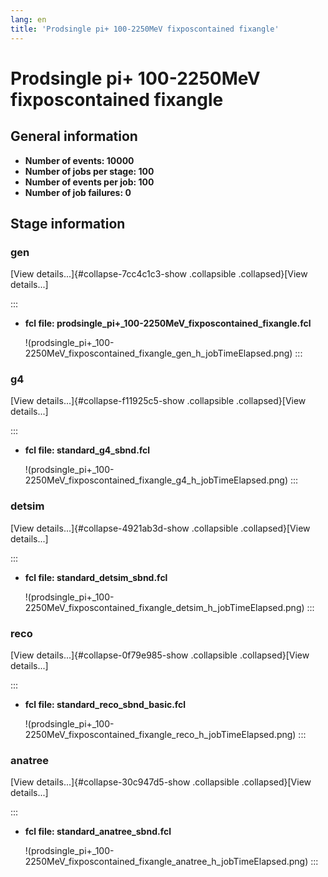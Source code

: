 ```yaml
---
lang: en
title: 'Prodsingle pi+ 100-2250MeV fixposcontained fixangle'
---
```




Prodsingle pi+ 100-2250MeV fixposcontained fixangle
=========================================================================================================================



General information 
----------------------------------------------------------

-   **Number of events: 10000**
-   **Number of jobs per stage: 100**
-   **Number of events per job: 100**
-   **Number of job failures: 0**



Stage information 
------------------------------------------------------



### gen 

[View details\...]{#collapse-7cc4c1c3-show .collapsible
.collapsed}[View details\...]

::: 
-   **fcl file:
    prodsingle\_pi+\_100-2250MeV\_fixposcontained\_fixangle.fcl**

    !(prodsingle_pi+_100-2250MeV_fixposcontained_fixangle_gen_h_jobTimeElapsed.png)
:::



### g4 

[View details\...]{#collapse-f11925c5-show .collapsible
.collapsed}[View details\...]

::: 
-   **fcl file: standard\_g4\_sbnd.fcl**

    !(prodsingle_pi+_100-2250MeV_fixposcontained_fixangle_g4_h_jobTimeElapsed.png)
:::



### detsim 

[View details\...]{#collapse-4921ab3d-show .collapsible
.collapsed}[View details\...]

::: 
-   **fcl file: standard\_detsim\_sbnd.fcl**

    !(prodsingle_pi+_100-2250MeV_fixposcontained_fixangle_detsim_h_jobTimeElapsed.png)
:::



### reco 

[View details\...]{#collapse-0f79e985-show .collapsible
.collapsed}[View details\...]

::: 
-   **fcl file: standard\_reco\_sbnd\_basic.fcl**

    !(prodsingle_pi+_100-2250MeV_fixposcontained_fixangle_reco_h_jobTimeElapsed.png)
:::



### anatree 

[View details\...]{#collapse-30c947d5-show .collapsible
.collapsed}[View details\...]

::: 
-   **fcl file: standard\_anatree\_sbnd.fcl**

    !(prodsingle_pi+_100-2250MeV_fixposcontained_fixangle_anatree_h_jobTimeElapsed.png)
:::
